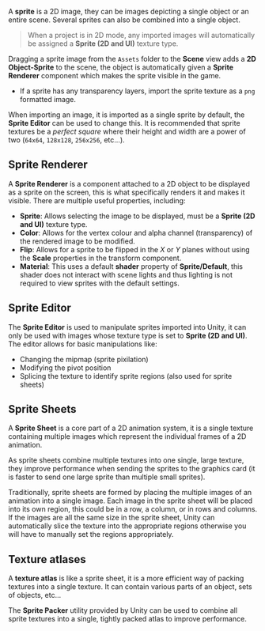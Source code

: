 A **sprite** is a 2D image, they can be images depicting a single object or an entire scene. Several sprites can also be combined into a single object.

> When a project is in 2D mode, any imported images will automatically be assigned a **Sprite (2D and UI)** texture type.

Dragging a sprite image from the `Assets` folder to the **Scene** view adds a **2D Object-Sprite** to the scene, the object is automatically given a **Sprite Renderer** component which makes the sprite visible in the game.

- If a sprite has any transparency layers, import the sprite texture as a `png` formatted image.

When importing an image, it is imported as a single sprite by default, the **Sprite Editor** can be used to change this. It is recommended that sprite textures be a *perfect square* where their height and width are a power of two (`64x64`, `128x128`, `256x256`, etc...).

## Sprite Renderer
A **Sprite Renderer** is a component attached to a 2D object to be displayed as a sprite on the screen, this is what specifically renders it and makes it visible. There are multiple useful properties, including:

- **Sprite**: Allows selecting the image to be displayed, must be a **Sprite (2D and UI)** texture type.
- **Color**: Allows for the vertex colour and alpha channel (transparency) of the rendered image to be modified.
- **Flip**: Allows for a sprite to be flipped in the *X* or *Y* planes without using the **Scale** properties in the transform component.
- **Material**: This uses a default **shader** property of **Sprite/Default**, this shader does not interact with scene lights and thus lighting is not required to view sprites with the default settings.

## Sprite Editor
The **Sprite Editor** is used to manipulate sprites imported into Unity, it can only be used with images whose texture type is set to **Sprite (2D and UI)**. The editor allows for basic manipulations like:

- Changing the mipmap (sprite pixilation)
- Modifying the pivot position
- Splicing the texture to identify sprite regions (also used for sprite sheets)

## Sprite Sheets
A **Sprite Sheet** is a core part of a 2D animation system, it is a single texture containing multiple images which represent the individual frames of a 2D animation.

As sprite sheets combine multiple textures into one single, large texture, they improve performance when sending the sprites to the graphics card (it is faster to send one large sprite than multiple small sprites).

Traditionally, sprite sheets are formed by placing the multiple images of an animation into a single image. Each image in the sprite sheet will be placed into its own region, this could be in a row, a column, or in rows and columns. If the images are all the same size in the sprite sheet, Unity can automatically slice the texture into the appropriate regions otherwise you will have to manually set the regions appropriately.

## Texture atlases
A **texture atlas** is like a sprite sheet, it is a more efficient way of packing textures into a single texture. It can contain various parts of an object, sets of objects, etc...

The **Sprite Packer** utility provided by Unity can be used to combine all sprite textures into a single, tightly packed atlas to improve performance.